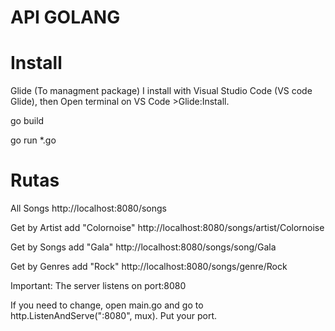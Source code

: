 # API GOLANG


# Install
Glide (To managment package) I install with Visual Studio Code (VS code Glide), then Open terminal on VS Code >Glide:Install.

go build 

go run *.go


# Rutas

All Songs
http://localhost:8080/songs

Get by Artist add "Colornoise" 
http://localhost:8080/songs/artist/Colornoise

Get by Songs add "Gala"
http://localhost:8080/songs/song/Gala

Get by Genres add "Rock"
http://localhost:8080/songs/genre/Rock


Important: The server listens on port:8080

If you need to change, open main.go and go to http.ListenAndServe(":8080", mux). Put your port.


